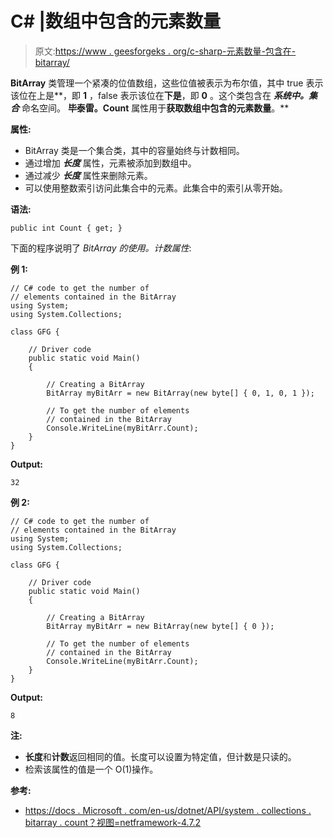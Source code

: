 # C# |数组中包含的元素数量

> 原文:[https://www . geesforgeks . org/c-sharp-元素数量-包含在-bitarray/](https://www.geeksforgeeks.org/c-sharp-number-of-elements-contained-in-the-bitarray/)

**BitArray** 类管理一个紧凑的位值数组，这些位值被表示为布尔值，其中 true 表示该位在上是**，即 **1** ，false 表示该位在**下是**，即 **0** 。这个类包含在 ***系统中。集合*** 命名空间。
**毕泰雷。Count** 属性用于**获取数组中包含的元素数量**。**

**属性:**

*   BitArray 类是一个集合类，其中的容量始终与计数相同。
*   通过增加 ***长度*** 属性，元素被添加到数组中。
*   通过减少 ***长度*** 属性来删除元素。
*   可以使用整数索引访问此集合中的元素。此集合中的索引从零开始。

**语法:**

```
public int Count { get; }

```

下面的程序说明了 *BitArray 的使用。计数属性*:

**例 1:**

```
// C# code to get the number of 
// elements contained in the BitArray
using System;
using System.Collections;

class GFG {

    // Driver code
    public static void Main()
    {

        // Creating a BitArray
        BitArray myBitArr = new BitArray(new byte[] { 0, 1, 0, 1 });

        // To get the number of elements
        // contained in the BitArray
        Console.WriteLine(myBitArr.Count);
    }
}
```

**Output:**

```
32

```

**例 2:**

```
// C# code to get the number of
// elements contained in the BitArray
using System;
using System.Collections;

class GFG {

    // Driver code
    public static void Main()
    {

        // Creating a BitArray
        BitArray myBitArr = new BitArray(new byte[] { 0 });

        // To get the number of elements
        // contained in the BitArray
        Console.WriteLine(myBitArr.Count);
    }
}
```

**Output:**

```
8

```

**注:**

*   **长度**和**计数**返回相同的值。长度可以设置为特定值，但计数是只读的。
*   检索该属性的值是一个 O(1)操作。

**参考:**

*   [https://docs . Microsoft . com/en-us/dotnet/API/system . collections . bitarray . count？视图=netframework-4.7.2](https://docs.microsoft.com/en-us/dotnet/api/system.collections.bitarray.count?view=netframework-4.7.2)